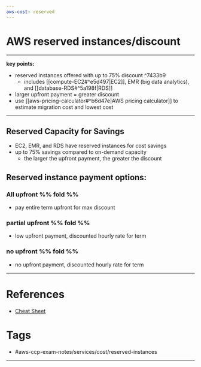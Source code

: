 ```yaml
---
aws-cost: reserved
---
```


# AWS reserved instances/discount
---
**key points:**
- reserved instances offered with up to 75% discount ^7433b9
	- includes [[compute-EC2#^e5d497|EC2]], EMR (big data analytics), and [[database-RDS#^5a198f|RDS]]
- larger upfront payment = greater discount
- use [[aws-pricing-calculator#^b6d47e|AWS pricing calculator]] to estimate migration cost and lowest cost
---
## Reserved Capacity for Savings 
- EC2, EMR, and RDS have reserved instances for cost savings
- up to 75% savings compared to on-demand capacity
	- the larger the upfront payment, the greater the discount
## Reserved instance payment options:
### All upfront %% fold %%
- pay entire term upfront for max discount
### partial upfront %% fold %%
- low upfront payment, discounted hourly rate for term
### no upfront %% fold %%
- no upfront payment, discounted hourly rate for term
---
# References
- [Cheat Sheet](https://tutorialsdojo.com/aws-pricing/)
# Tags
- #aws-ccp-exam-notes/services/cost/reserved-instances 
---